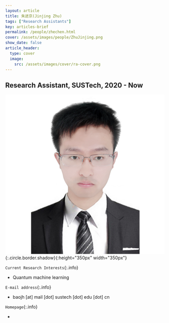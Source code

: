```yaml
---
layout: article
title: 朱进京(Jinjing Zhu)
tags: ["Research Assistants"]
key: articles-brief
permalink: /people/zhechen.html
cover: /assets/images/people/ZhuJinjing.png
show_date: false
article_header:
  type: cover
  image:
    src: /assets/images/cover/ra-cover.png
---
```



<div class="article__content" markdown="1">

## Research Assistant, SUSTech, 2020 - Now

<!--more-->
![Image](/assets/images/people/ZhuJinjing.png){:.circle.border.shadow}{:height="350px" width="350px"}

`Current Research Interests`{:.info}

- Quantum machine learning

`E-mail address`{:.info}

- baojh [at] mail [dot] sustech [dot] edu [dot] cn

`Homepage`{:.info}

<div class="author-links">
  <ul class="menu menu--nowrap menu--inline">
	  <li title="homepage">
	  <a class="button button--circle mail-button" itemprop="sameAs" href="https://median-lab.github.io/" target="_blank">
	    <i class="fa fa-home"></i>
	  </a>
  	  </li>
  </ul>
</div>
</div>
